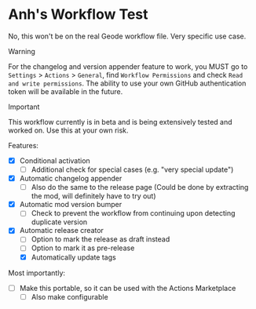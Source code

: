 # Anh's Workflow Test

No, this won't be on the real Geode workflow file. Very specific use case.

> [!WARNING]  
> For the changelog and version appender feature to work, you MUST go to `Settings` > `Actions` > `General`, find `Workflow Permissions` and check `Read and write permissions`. The ability to use your own GitHub authentication token will be available in the future.

> [!IMPORTANT]
> This workflow currently is in beta and is being extensively tested and worked on. Use this at your own risk.

Features:
- [x] Conditional activation
  - [ ] Additional check for special cases (e.g. "very special update")
- [x] Automatic changelog appender
  - [ ] Also do the same to the release page (Could be done by extracting the mod, will definitely have to try out)
- [x] Automatic mod version bumper
  - [ ] Check to prevent the workflow from continuing upon detecting duplicate version
- [x] Automatic release creator
  - [ ] Option to mark the release as draft instead
  - [ ] Option to mark it as pre-release
  - [x] Automatically update tags

Most importantly:
- [ ] Make this portable, so it can be used with the Actions Marketplace
  - [ ] Also make configurable
